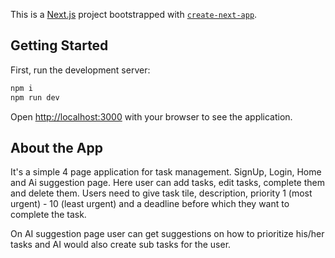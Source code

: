This is a [Next.js](https://nextjs.org) project bootstrapped with [`create-next-app`](https://nextjs.org/docs/app/api-reference/cli/create-next-app).

## Getting Started

First, run the development server:

```bash
npm i
npm run dev
```

Open [http://localhost:3000](http://localhost:3000) with your browser to see the application.

## About the App

It's a simple 4 page application for task management. SignUp, Login, Home and Ai suggestion page. Here user can add tasks, edit tasks, complete them and delete them. Users need to give task tile, description, priority 1 (most urgent) - 10 (least urgent) and a deadline before which they want to complete the task.

On AI suggestion page user can get suggestions on how to prioritize his/her tasks and AI would also create sub tasks for the user.  
